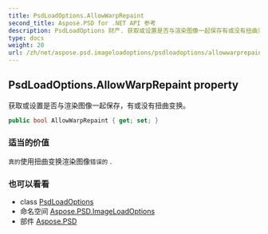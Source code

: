 ```yaml
---
title: PsdLoadOptions.AllowWarpRepaint
second_title: Aspose.PSD for .NET API 参考
description: PsdLoadOptions 财产. 获取或设置是否与渲染图像一起保存有或没有扭曲变换
type: docs
weight: 20
url: /zh/net/aspose.psd.imageloadoptions/psdloadoptions/allowwarprepaint/
---
```

## PsdLoadOptions.AllowWarpRepaint property

获取或设置是否与渲染图像一起保存，有或没有扭曲变换。

```csharp
public bool AllowWarpRepaint { get; set; }
```

### 适当的价值

`真的`使用扭曲变换渲染图像`错误的` .

### 也可以看看

* class [PsdLoadOptions](../)
* 命名空间 [Aspose.PSD.ImageLoadOptions](../../psdloadoptions/)
* 部件 [Aspose.PSD](../../../)


